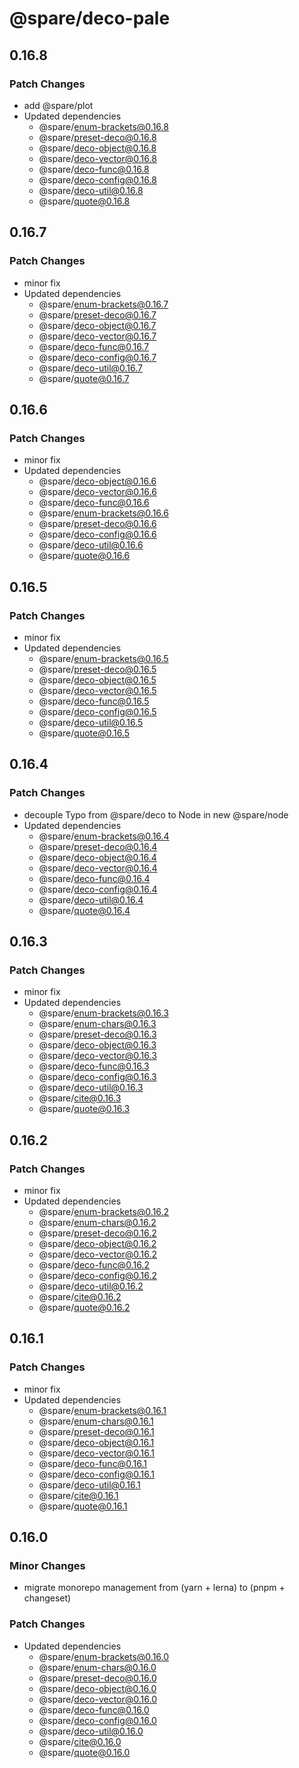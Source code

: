 # @spare/deco-pale

## 0.16.8

### Patch Changes

- add @spare/plot
- Updated dependencies
  - @spare/enum-brackets@0.16.8
  - @spare/preset-deco@0.16.8
  - @spare/deco-object@0.16.8
  - @spare/deco-vector@0.16.8
  - @spare/deco-func@0.16.8
  - @spare/deco-config@0.16.8
  - @spare/deco-util@0.16.8
  - @spare/quote@0.16.8

## 0.16.7

### Patch Changes

- minor fix
- Updated dependencies
  - @spare/enum-brackets@0.16.7
  - @spare/preset-deco@0.16.7
  - @spare/deco-object@0.16.7
  - @spare/deco-vector@0.16.7
  - @spare/deco-func@0.16.7
  - @spare/deco-config@0.16.7
  - @spare/deco-util@0.16.7
  - @spare/quote@0.16.7

## 0.16.6

### Patch Changes

- minor fix
- Updated dependencies
  - @spare/deco-object@0.16.6
  - @spare/deco-vector@0.16.6
  - @spare/deco-func@0.16.6
  - @spare/enum-brackets@0.16.6
  - @spare/preset-deco@0.16.6
  - @spare/deco-config@0.16.6
  - @spare/deco-util@0.16.6
  - @spare/quote@0.16.6

## 0.16.5

### Patch Changes

- minor fix
- Updated dependencies
  - @spare/enum-brackets@0.16.5
  - @spare/preset-deco@0.16.5
  - @spare/deco-object@0.16.5
  - @spare/deco-vector@0.16.5
  - @spare/deco-func@0.16.5
  - @spare/deco-config@0.16.5
  - @spare/deco-util@0.16.5
  - @spare/quote@0.16.5

## 0.16.4

### Patch Changes

- decouple Typo from @spare/deco to Node in new @spare/node
- Updated dependencies
  - @spare/enum-brackets@0.16.4
  - @spare/preset-deco@0.16.4
  - @spare/deco-object@0.16.4
  - @spare/deco-vector@0.16.4
  - @spare/deco-func@0.16.4
  - @spare/deco-config@0.16.4
  - @spare/deco-util@0.16.4
  - @spare/quote@0.16.4

## 0.16.3

### Patch Changes

- minor fix
- Updated dependencies
  - @spare/enum-brackets@0.16.3
  - @spare/enum-chars@0.16.3
  - @spare/preset-deco@0.16.3
  - @spare/deco-object@0.16.3
  - @spare/deco-vector@0.16.3
  - @spare/deco-func@0.16.3
  - @spare/deco-config@0.16.3
  - @spare/deco-util@0.16.3
  - @spare/cite@0.16.3
  - @spare/quote@0.16.3

## 0.16.2

### Patch Changes

- minor fix
- Updated dependencies
  - @spare/enum-brackets@0.16.2
  - @spare/enum-chars@0.16.2
  - @spare/preset-deco@0.16.2
  - @spare/deco-object@0.16.2
  - @spare/deco-vector@0.16.2
  - @spare/deco-func@0.16.2
  - @spare/deco-config@0.16.2
  - @spare/deco-util@0.16.2
  - @spare/cite@0.16.2
  - @spare/quote@0.16.2

## 0.16.1

### Patch Changes

- minor fix
- Updated dependencies
  - @spare/enum-brackets@0.16.1
  - @spare/enum-chars@0.16.1
  - @spare/preset-deco@0.16.1
  - @spare/deco-object@0.16.1
  - @spare/deco-vector@0.16.1
  - @spare/deco-func@0.16.1
  - @spare/deco-config@0.16.1
  - @spare/deco-util@0.16.1
  - @spare/cite@0.16.1
  - @spare/quote@0.16.1

## 0.16.0

### Minor Changes

- migrate monorepo management from (yarn + lerna) to (pnpm + changeset)

### Patch Changes

- Updated dependencies
  - @spare/enum-brackets@0.16.0
  - @spare/enum-chars@0.16.0
  - @spare/preset-deco@0.16.0
  - @spare/deco-object@0.16.0
  - @spare/deco-vector@0.16.0
  - @spare/deco-func@0.16.0
  - @spare/deco-config@0.16.0
  - @spare/deco-util@0.16.0
  - @spare/cite@0.16.0
  - @spare/quote@0.16.0
